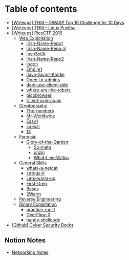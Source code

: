 # Table of contents

* [\[Writeups\] THM – OWASP Top 10 Challenge for 10 Days](README.md)
* [\[Writeups\] THM - Linux PrivEsc](writeups-thm-linux-privesc.md)
* [\[Writeups\] PicoCTF 2019](https-github.com-m14ghost-picoctf-2019-writeup/README.md)
  * [Web Exploitation](https-github.com-m14ghost-picoctf-2019-writeup/web-exploitation-1/README.md)
    * [Irish-Name-Repo1](https-github.com-m14ghost-picoctf-2019-writeup/web-exploitation-1/irish-name-repo1.md)
    * [Irish-Name-Repo-3](https-github.com-m14ghost-picoctf-2019-writeup/web-exploitation-1/irish-name-repo-3.md)
    * [Insp3ct0r](https-github.com-m14ghost-picoctf-2019-writeup/web-exploitation-1/insp3ct0r.md)
    * [Irish-Name-Repo2](https-github.com-m14ghost-picoctf-2019-writeup/web-exploitation-1/irish-name-repo2.md)
    * [logon](https-github.com-m14ghost-picoctf-2019-writeup/web-exploitation-1/logon.md)
    * [Empire1](https-github.com-m14ghost-picoctf-2019-writeup/web-exploitation-1/empire1.md)
    * [Java-Script-Kiddie](https-github.com-m14ghost-picoctf-2019-writeup/web-exploitation-1/java-script-kiddie.md)
    * [Open-to-admins](https-github.com-m14ghost-picoctf-2019-writeup/web-exploitation-1/open-to-admins.md)
    * [dont-use-client-side](https-github.com-m14ghost-picoctf-2019-writeup/web-exploitation-1/dont-use-client-side.md)
    * [where-are-the-robots](https-github.com-m14ghost-picoctf-2019-writeup/web-exploitation-1/where-are-the-robots.md)
    * [picobrowser](https-github.com-m14ghost-picoctf-2019-writeup/web-exploitation-1/picobrowser.md)
    * [Client-side-again](https-github.com-m14ghost-picoctf-2019-writeup/web-exploitation-1/web-exploitation.md)
  * [Cryptography](https-github.com-m14ghost-picoctf-2019-writeup/cryptography-1/README.md)
    * [The-numbers](https-github.com-m14ghost-picoctf-2019-writeup/cryptography-1/the-numbers.md)
    * [Mr-Worldwide](https-github.com-m14ghost-picoctf-2019-writeup/cryptography-1/mr-worldwide.md)
    * [Easy1](https-github.com-m14ghost-picoctf-2019-writeup/cryptography-1/easy1.md)
    * [caesar](https-github.com-m14ghost-picoctf-2019-writeup/cryptography-1/caesar.md)
    * [13](https-github.com-m14ghost-picoctf-2019-writeup/cryptography-1/cryptography.md)
  * [Forensic](https-github.com-m14ghost-picoctf-2019-writeup/forensic/README.md)
    * [Glory-of-the-Garden](https-github.com-m14ghost-picoctf-2019-writeup/forensic/forensics/README.md)
      * [So-meta](https-github.com-m14ghost-picoctf-2019-writeup/forensic/forensics/so-meta.md)
      * [unzip](https-github.com-m14ghost-picoctf-2019-writeup/forensic/forensics/unzip.md)
      * [What-Lies-Within](https-github.com-m14ghost-picoctf-2019-writeup/forensic/forensics/what-lies-within.md)
  * [General Skills](https-github.com-m14ghost-picoctf-2019-writeup/general-skills-1/README.md)
    * [whats-a-netcat](https-github.com-m14ghost-picoctf-2019-writeup/general-skills-1/whats-a-netcat.md)
    * [strings-it](https-github.com-m14ghost-picoctf-2019-writeup/general-skills-1/strings-it.md)
    * [Lets-warm-up](https-github.com-m14ghost-picoctf-2019-writeup/general-skills-1/lets-warm-up.md)
    * [First-Grep](https-github.com-m14ghost-picoctf-2019-writeup/general-skills-1/first-grep.md)
    * [Bases](https-github.com-m14ghost-picoctf-2019-writeup/general-skills-1/bases.md)
    * [2Warm](https-github.com-m14ghost-picoctf-2019-writeup/general-skills-1/general-skills.md)
  * [Reverse Engineering](https-github.com-m14ghost-picoctf-2019-writeup/reverse-engineering.md)
  * [Binary Exploitation](https-github.com-m14ghost-picoctf-2019-writeup/binary-exploitation-1/README.md)
    * [practice-run-1](https-github.com-m14ghost-picoctf-2019-writeup/binary-exploitation-1/practice-run-1.md)
    * [OverFlow-0](https-github.com-m14ghost-picoctf-2019-writeup/binary-exploitation-1/overflow-0.md)
    * [handy-shellcode](https-github.com-m14ghost-picoctf-2019-writeup/binary-exploitation-1/binary-exploitation.md)
* [\[Github\] Cyber Security Books](https://github.com/m14ghost/CyberSec-Books)

## Notion Notes

* [Networking Notes](https://www.notion.so/m14ghost/Networking-Notes-Coursera-ed1c5b9e76ea4a3981a8c39f8727df19)

